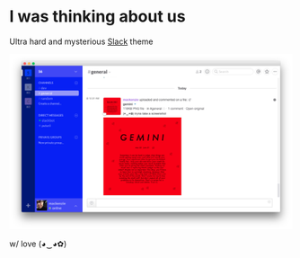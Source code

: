 # I was thinking about us


Ultra hard and mysterious [Slack](https://slack.com/) theme

![56](https://raw.githubusercontent.com/Fifty6/I-WAS-THINKING-ABOUT-US/master/kare.png "56")

w/ love (◕‿◕✿)

